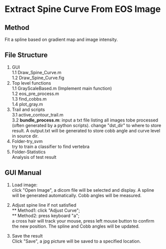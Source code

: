 # Extract Spine Curve From EOS Image #

## Method 
Fit a spline based on gradient map and image intensity.


## File Structure
1. GUI  
1.1 Draw_Spine_Curve.m  
1.2 Draw_Spine_Curve.fig
2. Top level functions  
  1.1 GrayScaleBased.m (Implement main function)  
  1.2 eos_pre_process.m  
  1.3 find_cobbs.m   
  1.4 plot_gray.m  
3. Trail and scripts  
  3.1 active_contour_trail.m  
  3.2 **bundle_process.m**: input a txt file listing all images tobe processed (often generated by a python scripts). change "dst_dir" to where to store result. A output.txt will be generated to store cobb angle and curve level in source dir.
4. Folder-try_svm  
  try to train a classifier to find vertebra 
5. Folder-Statistics  
  Analysis of test result

## GUI Manual
1. Load image:   
click "Open Image", a dicom file will be selected and display. A spline will be generated automatically. Cobb angles will be measured.

2. Adjust spine line if not satisfied  
** Method1: click "Adjust Curve";   
** Method2: press keyboard "a";   
a cross hair will track your mouse, press left mouse button to confirm the new position. The spline and Cobb angles will be updated.

3. Save the result  
Click "Save", a jpg picture will be saved to a specified location.




